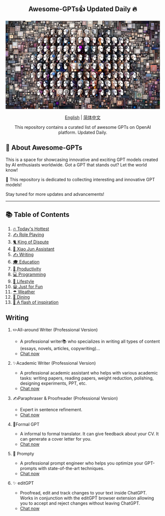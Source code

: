<div align="center">
  <h2 align="center">Awesome-GPTs👍 Updated Daily 🔥</h2>
  <p align="center">
    <img width="650" src="https://raw.githubusercontent.com/gogooing/Awesome-GPTs/main/images/gpts.webp">
  </p>
  <p>
      <a href="https://github.com/gogooing/Awesome-GPTs">English</a> | <a href="https://github.com/gogooing/Awesome-GPTs/blob/main/README_zh.md">简体中文</a>
  </p>
  <p align="center">
    <p align="center"> This repository contains a curated list of awesome GPTs on OpenAI platform. Updated Daily.</p>
  </p>
</div>

## 🚀 About Awesome-GPTs
This is a space for showcasing innovative and exciting GPT models created by AI enthusiasts worldwide. Got a GPT that stands out? Let the world know!

🎉 This repository is dedicated to collecting interesting and innovative GPT models!

Stay tuned for more updates and advancements!

-----

## 📚 Table of Contents
1. [🔥 Today's Hottest](https://github.com/gogooing/Awesome-GPTs/blob/main/README.md#Today's-Hottest)
2. [✍️ Role Playing](https://github.com/gogooing/Awesome-GPTs/blob/main/README.md#Role-Playing)
3. [🐈 King of Dispute](https://github.com/gogooing/Awesome-GPTs/blob/main/README.md#King-of-Dispute)
4. [🎯 Xiao Jun Assistant](https://github.com/gogooing/Awesome-GPTs/blob/main/README.md#Xiao-Jun-Assistant)
5. [✍️ Writing](https://github.com/gogooing/Awesome-GPTs/blob/main/Writing/README.md#Writing)
6. [🎓 Education](https://github.com/gogooing/Awesome-GPTs/blob/main/Education/README.md#Education)
7. [🧠 Productivity](https://github.com/gogooing/Awesome-GPTs/blob/main/Productivity/README.md#Productivity)
8. [💻 Programming](https://github.com/gogooing/Awesome-GPTs/blob/main/Programming/README.md#Programming)
9. [🦄 Lifestyle](https://github.com/gogooing/Awesome-GPTs/blob/main/Lifestyle/README.md#Lifestyle)
10. [😀 Just for Fun](https://github.com/gogooing/Awesome-GPTs/blob/main/Just-for-Fun/README.md#Just-for-Fun)
11. [☂  Weather](https://github.com/gogooing/Awesome-GPTs/blob/main/Weather/README.md#Weather)
12. [🍴 Dining](#Dining)
13. [🤩 A flash of inspiration](https://github.com/gogooing/Awesome-GPTs/blob/main/A-flash-of-inspiration/README.md#A-flash-of-inspiration)

## Writing
1. ✏️All-around Writer (Professional Version)
   - A professional writer📚 who specializes in writing all types of content (essays, novels, articles, copywriting)...
   - [Chat now](https://chat.openai.com/g/g-UbpNAGYL9-all-around-writer-professional-version)

2. ✨Academic Writer (Professional Version)
   - A professional academic assistant who helps with various academic tasks: writing papers, reading papers, weight reduction, polishing, designing experiments, PPT, etc.
   - [Chat now](https://chat.openai.com/g/g-Ej5zYQRIB-academic-writer-professional-version)

3. ✍️Paraphraser & Proofreader (Professional Version)
   - Expert in sentence refinement.
   - [Chat now](https://chat.openai.com/g/g-7vtCjvxkz-paraphraser-proofreader-professional-version)

4. 👔Formal GPT
   - A informal to formal translator. It can give feedback about your CV. It can generate a cover letter for you. 
   - [Chat now](https://chat.openai.com/g/g-3E1kEk3Ui-formalgpt)

5. 🤖 Prompty
   - A professional prompt engineer who helps you optimize your GPT-prompts with state-of-the-art techniques.
   - [Chat now](https://chat.openai.com/g/g-aZLV4vji6-prompty)
  
6. ✨ editGPT
   - Proofread, edit and track changes to your text inside ChatGPT. Works in conjunction with the editGPT browser extension allowing you to accept and reject changes without leaving ChatGPT.
   - [Chat now](https://chat.openai.com/g/g-zpuYfzV7k-editgpt)
